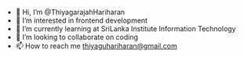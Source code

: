 - 👋 Hi, I’m @ThiyagarajahHariharan
- 👀 I’m interested in frontend development
- 🌱 I’m currently learning at SriLanka Institute Information Technology
- 💞️ I’m looking to collaborate on coding
- 📫 How to reach me thiyaguhariharan@gmail.com

<!---
ThiyaguHariharan/ThiyaguHariharan is a ✨ special ✨ repository because its `README.md` (this file) appears on your GitHub profile.
You can click the Preview link to take a look at your changes.
--->
